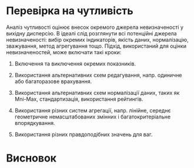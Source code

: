 # Перевірка на чутливість
Аналіз чутливості оцінює внесок окремого джерела невизначеності у вихідну дисперсію. В ідеалі слід розглянути всі потенційні джерела невизначеності: вибір окремих індикаторів, якість даних, нормалізацію, зважування, метод агрегування тощо. Підхід, використаний для оцінки невизначеностей, може включати такі кроки:

1. Включення та виключення окремих показників.

2. Використання альтернативних схем редагування, напр. одиничне або багаторазове врахування.

3. Використання альтернативних схем нормалізації даних, таких як Mni-Max, стандартизація, використання рейтингів.

4. Використання різних систем агрегації, напр. лінійне, середнє геометричне немасштабованих змінних і багатокритеріальне впорядкування.

5. Використання різних правдоподібних значень для ваг.

# Висновок